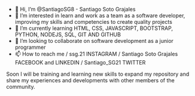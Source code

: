- 👋 Hi, I’m @SantiagoSG8 - Santiago Soto Grajales
- 👀 I’m interested in learn and work as a team as a software developer, improving my skills and competencies to create quality projects
- 🌱 I’m currently learning HTML, CSS, JAVASCRIPT, BOOTSTRAP, PYTHON, NODEJS, SQL, GIT AND GITHUB
- 💞️ I’m looking to collaborate on software development as a junior programmer
- 📫 How to reach me / ssg.21 INSTAGRAM / Santiago Soto Grajales FACEBOOK and LINKEDIN / Santiago_SG21 TWITTER 

Soon I will be training and learning new skills to expand my repository and share my experiences and developments with other members of the community.

<!---
SantiagoSG8/SantiagoSG8 is a ✨ special ✨ repository because its `README.md` (this file) appears on your GitHub profile.
You can click the Preview link to take a look at your changes.
--->
